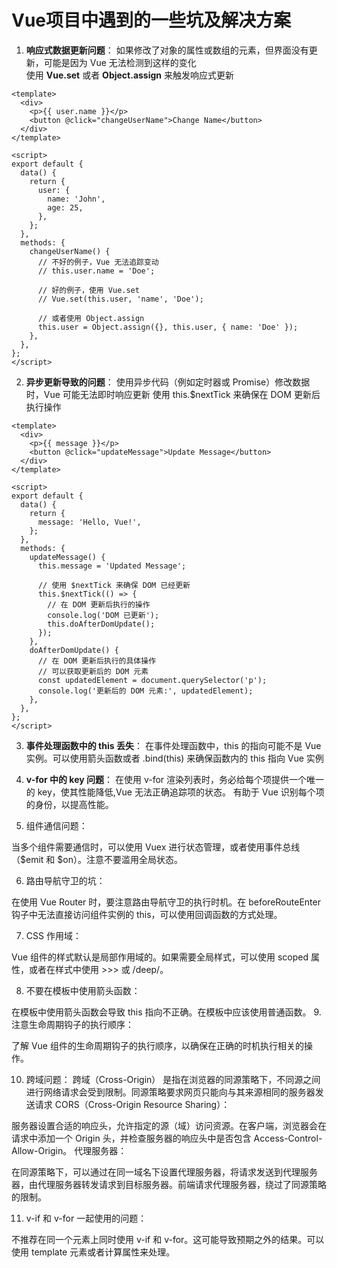# Vue项目中遇到的一些坑及解决方案

1. **响应式数据更新问题**：
如果修改了对象的属性或数组的元素，但界面没有更新，可能是因为 Vue 无法检测到这样的变化  
使用 **Vue.set** 或者 **Object.assign** 来触发响应式更新  
```vue
<template>
  <div>
    <p>{{ user.name }}</p>
    <button @click="changeUserName">Change Name</button>
  </div>
</template>

<script>
export default {
  data() {
    return {
      user: {
        name: 'John',
        age: 25,
      },
    };
  },
  methods: {
    changeUserName() {
      // 不好的例子，Vue 无法追踪变动
      // this.user.name = 'Doe';

      // 好的例子，使用 Vue.set
      // Vue.set(this.user, 'name', 'Doe');

      // 或者使用 Object.assign
      this.user = Object.assign({}, this.user, { name: 'Doe' });
    },
  },
};
</script>

```

2. **异步更新导致的问题**：
使用异步代码（例如定时器或 Promise）修改数据时，Vue 可能无法即时响应更新
使用 this.$nextTick 来确保在 DOM 更新后执行操作 
```vue
<template>
  <div>
    <p>{{ message }}</p>
    <button @click="updateMessage">Update Message</button>
  </div>
</template>

<script>
export default {
  data() {
    return {
      message: 'Hello, Vue!',
    };
  },
  methods: {
    updateMessage() {
      this.message = 'Updated Message';

      // 使用 $nextTick 来确保 DOM 已经更新
      this.$nextTick(() => {
        // 在 DOM 更新后执行的操作
        console.log('DOM 已更新');
        this.doAfterDomUpdate();
      });
    },
    doAfterDomUpdate() {
      // 在 DOM 更新后执行的具体操作
      // 可以获取更新后的 DOM 元素
      const updatedElement = document.querySelector('p');
      console.log('更新后的 DOM 元素:', updatedElement);
    },
  },
};
</script>

```

3. **事件处理函数中的 this 丢失**：
在事件处理函数中，this 的指向可能不是 Vue 实例。可以使用箭头函数或者 .bind(this) 来确保函数内的 this 指向 Vue 实例

4. **v-for 中的 key 问题**：
在使用 v-for 渲染列表时，务必给每个项提供一个唯一的 key，使其性能降低,Vue 无法正确追踪项的状态。
有助于 Vue 识别每个项的身份，以提高性能。
5. 组件通信问题：

当多个组件需要通信时，可以使用 Vuex 进行状态管理，或者使用事件总线（$emit 和 $on）。注意不要滥用全局状态。

6. 路由导航守卫的坑：

在使用 Vue Router 时，要注意路由导航守卫的执行时机。在 beforeRouteEnter 钩子中无法直接访问组件实例的 this，可以使用回调函数的方式处理。

7. CSS 作用域：

Vue 组件的样式默认是局部作用域的。如果需要全局样式，可以使用 scoped 属性，或者在样式中使用 >>> 或 /deep/。

8. 不要在模板中使用箭头函数：

在模板中使用箭头函数会导致 this 指向不正确。在模板中应该使用普通函数。
9. 注意生命周期钩子的执行顺序：

了解 Vue 组件的生命周期钩子的执行顺序，以确保在正确的时机执行相关的操作。

10. 跨域问题：
跨域（Cross-Origin） 是指在浏览器的同源策略下，不同源之间进行网络请求会受到限制。同源策略要求网页只能向与其来源相同的服务器发送请求
CORS（Cross-Origin Resource Sharing）：

服务器设置合适的响应头，允许指定的源（域）访问资源。在客户端，浏览器会在请求中添加一个 Origin 头，并检查服务器的响应头中是否包含 Access-Control-Allow-Origin。
代理服务器：

在同源策略下，可以通过在同一域名下设置代理服务器，将请求发送到代理服务器，由代理服务器转发请求到目标服务器。前端请求代理服务器，绕过了同源策略的限制。

11. v-if 和 v-for 一起使用的问题：

不推荐在同一个元素上同时使用 v-if 和 v-for。这可能导致预期之外的结果。可以使用 template 元素或者计算属性来处理。